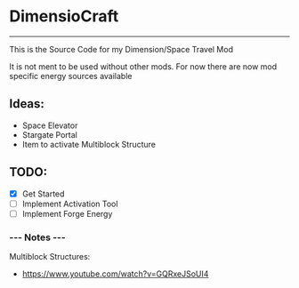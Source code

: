 # DimensioCraft
---
This is the Source Code for my Dimension/Space Travel Mod

It is not ment to be used without other mods. For now there are now mod specific energy sources available


## Ideas:
 - Space Elevator
 - Stargate Portal
 - Item to activate Multiblock Structure

## TODO:
 - [X] Get Started
 - [ ] Implement Activation Tool
 - [ ] Implement Forge Energy

### --- Notes ---
 
Multiblock Structures:
- https://www.youtube.com/watch?v=GQRxeJSoUI4
